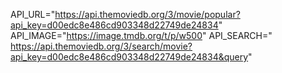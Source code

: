 API_URL="https://api.themoviedb.org/3/movie/popular?api_key=d00edc8e486cd903348d22749de24834"
API_IMAGE="https://image.tmdb.org/t/p/w500"
API_SEARCH="
https://api.themoviedb.org/3/search/movie?api_key=d00edc8e486cd903348d22749de24834&query"






